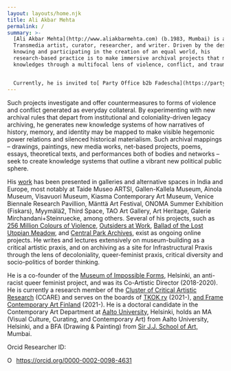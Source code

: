 ```yaml
---
layout: layouts/home.njk
title: Ali Akbar Mehta
permalink: /
summary: >-
  [Ali Akbar Mehta](http://www.aliakbarmehta.com) (b.1983, Mumbai) is a
  Transmedia artist, curator, researcher, and writer. Driven by the desires of
  knowing and participating in the creation of an equal world, his
  research-based practice is to make immersive archival projects that map
  knowledges through a multifocal lens of violence, conflict, and trauma. 


  Currently, he is invited to[ Party Office b2b Fadescha](https://partyoffice.xyz/) at documenta fifteen, to develop ‘[Archives as Contemporary Object X](https://aliakbarmehta.com/content/archives-as-contemporary-object-x)’, a discursive program investigating new methodologies of archiving as an artistic practice. His project [Purgatory Edit](https://aliakbarmehta.com/content/purgatory-edit) is a user-generated new media project developing an archive on the representations of violence; and his ongoing doctoral research titled, *Practicing Online Performativity: Constructing Politically Conscious Archives as Participatory Art in the Age of Data, Power, and Violence* investigates (infra)structural and performative relations between online archives and its users.
---
```

Such projects investigate and offer countermeasures to forms of violence and conflict generated as everyday collateral. By experimenting with new archival rules that depart from institutional and coloniality-driven legacy archiving, he generates new knowledge systems of how narratives of history, memory, and identity may be mapped to make visible hegemonic power relations and silenced historical materialism. Such archival mappings – drawings, paintings, new media works, net-based projects, poems, essays, theoretical texts, and performances both of bodies and networks – seek to create knowledge systems that outline a vibrant new political public sphere.

His [work](https://aliakbarmehta.com/curriculum-vitae) has been presented in galleries and alternative spaces in India and Europe, most notably at Taide Museo ARTSI, Gallen-Kallela Museum, Ainola Museum, Visavuori Museum, Kiasma Contemporary Art Museum, Venice Biennale Research Pavillion, Mänttä Art Festival, ONOMA Summer Exhibition (Fiskars), Myymälä2, Third Space, TAO Art Gallery, Art Heritage, Galerie Mirchandani+Steinruecke, among others. Several of his projects, such as [256 Million Colours of Violence](http://www.256millioncoloursofviolence.com/), [Outsiders at Work](https://outsidersatwork.wordpress.com/), [Ballad of the Lost Utopian Meadow](https://www.thelostutopianmeadow.com/), and [Central Park Archives](https://www.m-cult.org/index.php/productions/central-park-archives), exist as ongoing online projects. He writes and lectures extensively on museum-building as a critical artistic praxis, and on archiving as a site for Infrastructural Praxis through the lens of decoloniality, queer-feminist praxis, critical diversity and socio-politics of border thinking.

He is a co-founder of the [Museum of Impossible Forms](https://museumofimpossibleforms.org/), Helsinki, an anti-racist queer feminist project, and was its Co-Artistic Director (2018-2020). He is currently a research member of the [Cluster of Critical Artistic Research](https://www.ccare.aalto.fi/) (CCARE) and serves on the boards of [TKOK ry](https://www.museumofimpossibleforms.org/tkok-ry) (2021-), [and Frame Contemporary Art Finland](https://frame-finland.fi/en/about-frame/organisation/) (2021-). He is a doctoral candidate in the Contemporary Art Department at [Aalto University](https://www.aalto.fi/), Helsinki, holds an MA (Visual Culture, Curating, and Contemporary Art) from Aalto University, Helsinki, and a BFA (Drawing & Painting) from [Sir J.J. School of Art,](http://www.sirjjschoolofart.in/) Mumbai.

Orcid Researcher ID: <div itemscope itemtype="https://schema.org/Person"><a itemprop="sameAs" content="https://orcid.org/0000-0002-0098-4631" href="https://orcid.org/0000-0002-0098-4631" target="orcid.widget" rel="me noopener noreferrer" style="vertical-align:top;"><img src="https://orcid.org/sites/default/files/images/orcid_16x16.png" style="width:1em;margin-right:.5em;" alt="ORCID iD icon">https://orcid.org/0000-0002-0098-4631</a></div>